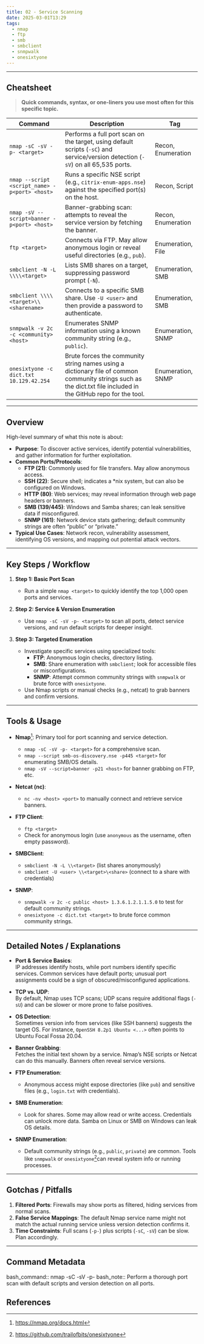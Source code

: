 ```yaml
---
title: 02 - Service Scanning
date: 2025-03-01T13:29
tags:
  - nmap
  - ftp
  - smb
  - smbclient
  - snmpwalk
  - onesixtyone
---
```


---


##  Cheatsheet
> **Quick commands, syntax, or one-liners you use most often for this specific topic.**

| Command                                       | Description                                                                                                                       | Tag                |
| --------------------------------------------- | --------------------------------------------------------------------------------------------------------------------------------- | ------------------ |
| `nmap -sC -sV -p- <target>`                   | Performs a full port scan on the target, using default scripts (`-sC`) and service/version detection (`-sV`) on all 65,535 ports. | Recon, Enumeration |
| `nmap --script <script_name> -p<port> <host>` | Runs a specific NSE script (e.g., `citrix-enum-apps.nse`) against the specified port(s) on the host.                              | Recon, Script      |
| `nmap -sV --script=banner -p<port> <host>`    | Banner-grabbing scan: attempts to reveal the service version by fetching the banner.                                              | Recon, Enumeration |
| `ftp <target>`                                | Connects via FTP. May allow anonymous login or reveal useful directories (e.g., `pub`).                                           | Enumeration, File  |
| `smbclient -N -L \\\\<target>`                | Lists SMB shares on a target, suppressing password prompt (`-N`).                                                                 | Enumeration, SMB   |
| `smbclient \\\\<target>\\<sharename>`         | Connects to a specific SMB share. Use `-U <user>` and then provide a password to authenticate.                                    | Enumeration, SMB   |
| `snmpwalk -v 2c -c <community> <host>`        | Enumerates SNMP information using a known community string (e.g., `public`).                                                      | Enumeration, SNMP  |
| `onesixtyone -c dict.txt 10.129.42.254`       | Brute forces the community string names using a dictionary file of common community strings such as the dict.txt file included in the GitHub repo for the tool. | Enumeration, SNMP |                                                                                                                                 |                    |


---

## Overview

High-level summary of what this note is about:

- **Purpose**: To discover active services, identify potential vulnerabilities, and gather information for further exploitation.  
- **Common Ports/Protocols**:
  - **FTP (21)**: Commonly used for file transfers. May allow anonymous access.
  - **SSH (22)**: Secure shell; indicates a *nix system, but can also be configured on Windows.
  - **HTTP (80)**: Web services; may reveal information through web page headers or banners.
  - **SMB (139/445)**: Windows and Samba shares; can leak sensitive data if misconfigured.
  - **SNMP (161)**: Network device stats gathering; default community strings are often “public” or “private.”
- **Typical Use Cases**: Network recon, vulnerability assessment, identifying OS versions, and mapping out potential attack vectors.

---

## Key Steps / Workflow

1. **Step 1: Basic Port Scan**  
   - Run a simple `nmap <target>` to quickly identify the top 1,000 open ports and services.  

2. **Step 2: Service & Version Enumeration**  
   - Use `nmap -sC -sV -p- <target>` to scan all ports, detect service versions, and run default scripts for deeper insight.  

3. **Step 3: Targeted Enumeration**  
   - Investigate specific services using specialized tools:
     - **FTP**: Anonymous login checks, directory listing.  
     - **SMB**: Share enumeration with `smbclient`; look for accessible files or misconfigurations.  
     - **SNMP**: Attempt common community strings with `snmpwalk` or brute force with `onesixtyone`.  
   - Use Nmap scripts or manual checks (e.g., netcat) to grab banners and confirm versions.

---

## Tools & Usage

- **Nmap**[^2]: Primary tool for port scanning and service detection.
  - `nmap -sC -sV -p- <target>` for a comprehensive scan.
  - `nmap --script smb-os-discovery.nse -p445 <target>` for enumerating SMB/OS details.
  - `nmap -sV --script=banner -p21 <host>` for banner grabbing on FTP, etc.

- **Netcat (nc)**:
  - `nc -nv <host> <port>` to manually connect and retrieve service banners.

- **FTP Client**:
  - `ftp <target>`  
  - Check for anonymous login (use `anonymous` as the username, often empty password).

- **SMBClient**:
  - `smbclient -N -L \\<target>` (list shares anonymously)
  - `smbclient -U <user> \\<target>\<share>` (connect to a share with credentials)

- **SNMP**:
  - `snmpwalk -v 2c -c public <host> 1.3.6.1.2.1.1.5.0` to test for default community strings.
  - `onesixtyone -c dict.txt <target>` to brute force common community strings.


---

## Detailed Notes / Explanations

- **Port & Service Basics**:  
  IP addresses identify hosts, while port numbers identify specific services. Common services have default ports; unusual port assignments could be a sign of obscured/misconfigured applications.

- **TCP vs. UDP**:  
  By default, Nmap uses TCP scans; UDP scans require additional flags (`-sU`) and can be slower or more prone to false positives.

- **OS Detection**:  
  Sometimes version info from services (like SSH banners) suggests the target OS. For instance, `OpenSSH 8.2p1 Ubuntu <...>` often points to Ubuntu Focal Fossa 20.04.

- **Banner Grabbing**:  
  Fetches the initial text shown by a service. Nmap’s NSE scripts or Netcat can do this manually. Banners often reveal service versions.

- **FTP Enumeration**:
  - Anonymous access might expose directories (like `pub`) and sensitive files (e.g., `login.txt` with credentials).

- **SMB Enumeration**:
  - Look for shares. Some may allow read or write access. Credentials can unlock more data. Samba on Linux or SMB on Windows can leak OS details.

- **SNMP Enumeration**:
  - Default community strings (e.g., `public`, `private`) are common. Tools like `snmpwalk` or `onesixtyone`[^1]can reveal system info or running processes.

---

## Gotchas / Pitfalls

1. **Filtered Ports**: Firewalls may show ports as filtered, hiding services from normal scans.
2. **False Service Mappings**: The default Nmap service name might not match the actual running service unless version detection confirms it.
3. **Time Constraints**: Full scans (`-p-`) plus scripts (`-sC`, `-sV`) can be slow. Plan accordingly.

---

## Command Metadata

bash_command:: nmap -sC -sV -p- <target>
bash_note:: Perform a thorough port scan with default scripts and version detection on all ports.


## References

[^1]: https://github.com/trailofbits/onesixtyone
[^2]: https://nmap.org/docs.html